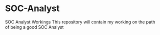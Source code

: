 # SOC-Analyst
SOC Analyst Workings
This repository will contain my working on the path of being a good SOC Analyst
